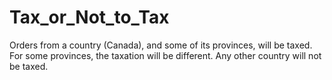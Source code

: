# Tax_or_Not_to_Tax
Orders from a country (Canada), and some of its provinces, will be taxed. For some provinces, the taxation will be different. Any other country will not be taxed.
